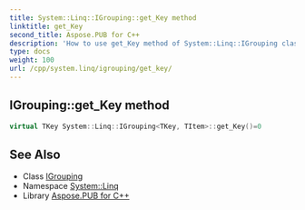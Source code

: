 ```yaml
---
title: System::Linq::IGrouping::get_Key method
linktitle: get_Key
second_title: Aspose.PUB for C++
description: 'How to use get_Key method of System::Linq::IGrouping class in C++.'
type: docs
weight: 100
url: /cpp/system.linq/igrouping/get_key/
---
```

## IGrouping::get_Key method




```cpp
virtual TKey System::Linq::IGrouping<TKey, TItem>::get_Key()=0
```

## See Also

* Class [IGrouping](../)
* Namespace [System::Linq](../../)
* Library [Aspose.PUB for C++](../../../)
